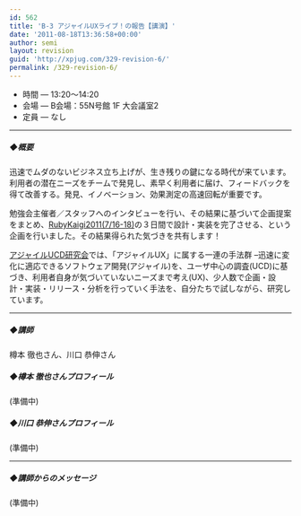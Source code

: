 ```yaml
---
id: 562
title: 'B-3 アジャイルUXライブ！の報告【講演】'
date: '2011-08-18T13:36:58+00:00'
author: semi
layout: revision
guid: 'http://xpjug.com/329-revision-6/'
permalink: /329-revision-6/
---
```


- 時間 — 13:20～14:20
- 会場 — B会場：55N号館 1F 大会議室2
- 定員 — なし

---

##### ◆概要

迅速でムダのないビジネス立ち上げが、生き残りの鍵になる時代が来ています。利用者の潜在ニーズをチームで発見し、素早く利用者に届け、フィードバックを得て改善する。発見、イノベーション、効果測定の高速回転が重要です。

勉強会主催者／スタッフへのインタビューを行い、その結果に基づいて企画提案をまとめ、[RubyKaigi2011(7/16-18)](http://rubykaigi.org/2011/ja)の３日間で設計・実装を完了させる、という企画を行いました。その結果得られた気づきを共有します！

[アジャイルUCD研究会](https://sites.google.com/site/agileucdja/)では、「アジャイルUX」に属する一連の手法群 –迅速に変化に適応できるソフトウェア開発(アジャイル)を、ユーザ中心の調査(UCD)に基づき、利用者自身が気づいていないニーズまで考え(UX)、少人数で企画・設計・実装・リリース・分析を行っていく手法を、自分たちで試しながら、研究しています。

---

##### ◆講師

樽本 徹也さん、川口 恭伸さん

##### ◆樽本 徹也さんプロフィール

(準備中)

##### ◆川口 恭伸さんプロフィール

(準備中)

---

##### ◆講師からのメッセージ

(準備中)